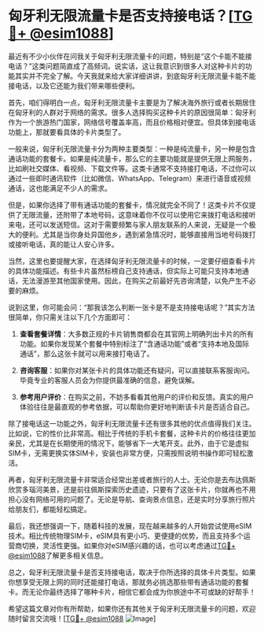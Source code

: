 # 匈牙利无限流量卡是否支持接电话？[[TG💪+ @esim1088](https://t.me/s/esim1088)]

最近有不少小伙伴在问我关于匈牙利无限流量卡的问题，特别是“这个卡能不能接电话？”这类问题简直成了高频词。说实话，这让我意识到很多人对这种卡片的功能其实并不完全了解。今天我就来给大家详细讲讲，到底匈牙利无限流量卡能不能接电话，以及它还能为我们带来哪些便利。

首先，咱们得明白一点，匈牙利无限流量卡主要是为了解决海外旅行或者长期居住在匈牙利的人群对于网络的需求。很多人选择购买这种卡片的原因很简单：匈牙利作为一个旅游热门国家，网络信号覆盖率高，而且价格相对便宜。但具体到接电话功能上，那就要看具体的卡片类型了。

一般来说，匈牙利无限流量卡分为两种主要类型：一种是纯流量卡，另一种是包含通话功能的套餐卡。如果是纯流量卡，那么它的主要功能就是提供无限上网服务，比如刷社交媒体、看视频、下载文件等。这类卡通常不支持接打电话，不过你可以通过一些即时通讯软件（比如微信、WhatsApp、Telegram）来进行语音或视频通话，这也能满足不少人的需求。

但是，如果你选择了带有通话功能的套餐卡，情况就完全不同了！这类卡片不仅提供了无限流量，还附带了本地号码，这意味着你不仅可以使用它来拨打电话和接听来电，还可以发送短信。这对于需要频繁与家人朋友联系的人来说，无疑是一个极大的便利。尤其是当你身处异国他乡，遇到紧急情况时，能够直接用当地号码拨打或接听电话，真的能让人安心许多。

当然，这里也要提醒大家，在选择匈牙利无限流量卡的时候，一定要仔细查看卡片的具体功能描述。有些卡片虽然标榜自己支持通话，但实际上可能只支持本地通话，无法漫游至其他国家使用。因此，在购买之前最好先咨询清楚，以免产生不必要的麻烦。

说到这里，你可能会问：“那我该怎么判断一张卡是不是支持接电话呢？”其实方法很简单，你只需关注以下几个方面即可：

1. **查看套餐详情**：大多数正规的卡片销售商都会在其官网上明确列出卡片的所有功能。如果你发现某个套餐中特别标注了“含通话功能”或者“支持本地及国际通话”，那么这张卡就可以用来接打电话了。
   
2. **咨询客服**：如果你对某张卡片的具体功能还有疑问，可以直接联系客服询问。毕竟专业的客服人员会为你提供最准确的信息，避免误解。

3. **参考用户评价**：在购买之前，不妨多看看其他用户的评价和反馈。真实的用户体验往往是最直观的参考依据，可以帮助你更好地判断该卡片是否适合自己。

除了接电话这一功能之外，匈牙利无限流量卡还有很多其他的优点值得我们关注。比如说，它的性价比非常高。相比于传统的手机卡套餐，这种卡片的价格往往更加亲民，尤其是在长期使用的情况下，能够省下一大笔开支。此外，由于它是虚拟SIM卡，无需更换实体SIM卡，安装也非常方便，只需按照说明书操作即可轻松激活。

再者，匈牙利无限流量卡非常适合经常出差或者旅行的人士。无论你是去布达佩斯欣赏多瑙河美景，还是前往佩斯探索历史遗迹，只要有了这张卡片，你就再也不用担心没有网络可用的问题了。无论是导航、查询景点信息，还是实时分享旅行照片给朋友们，都能轻松搞定。

最后，我还想强调一下，随着科技的发展，现在越来越多的人开始尝试使用eSIM技术。相比传统物理SIM卡，eSIM具有更小巧、更便捷的优势，而且支持多个运营商切换，灵活性更强。如果你对eSIM感兴趣的话，也可以考虑通过[TG💪+ @esim1088](https://t.me/s/esim1088)了解更多相关信息。

总之，匈牙利无限流量卡是否支持接电话，取决于你所选择的具体卡片类型。如果你想享受无限上网的同时还能接打电话，那就务必挑选那些带有通话功能的套餐卡。而无论你最终选择了哪种卡片，相信它都会成为你旅途中不可或缺的好帮手！

希望这篇文章对你有所帮助，如果你还有其他关于匈牙利无限流量卡的问题，欢迎随时留言交流哦！[[TG💪+ @esim1088](https://t.me/s/esim1088) ![Image](https://i.postimg.cc/4NQfJmqS/Snipaste-2025-05-13-00-14-12.png)]